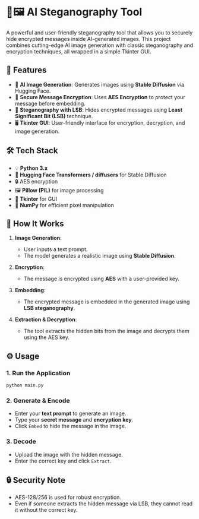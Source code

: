 # 🧠🖼️ AI Steganography Tool

A powerful and user-friendly steganography tool that allows you to securely hide encrypted messages inside AI-generated images. This project combines cutting-edge AI image generation with classic steganography and encryption techniques, all wrapped in a simple Tkinter GUI.


## 🚀 Features

- 🧠 **AI Image Generation**: Generates images using **Stable Diffusion** via Hugging Face.
- 🔐 **Secure Message Encryption**: Uses **AES Encryption** to protect your message before embedding.
- 🧬 **Steganography with LSB**: Hides encrypted messages using **Least Significant Bit (LSB)** technique.
- 🖥️ **Tkinter GUI**: User-friendly interface for encryption, decryption, and image generation.


## 🛠️ Tech Stack

- 💡 **Python 3.x**
- 🎨 **Hugging Face Transformers / diffusers** for Stable Diffusion
- 🔒 AES encryption
- 🖼️ **Pillow (PIL)** for image processing
- 🧪 **Tkinter** for GUI
- 🧬 **NumPy** for efficient pixel manipulation

## 🔑 How It Works

1. **Image Generation**:

   * User inputs a text prompt.
   * The model generates a realistic image using **Stable Diffusion**.

2. **Encryption**:

   * The message is encrypted using **AES** with a user-provided key.

3. **Embedding**:

   * The encrypted message is embedded in the generated image using **LSB steganography**.

4. **Extraction & Decryption**:

   * The tool extracts the hidden bits from the image and decrypts them using the AES key.

## ⚙️ Usage

### 1. Run the Application

```bash
python main.py
```

### 2. Generate & Encode

* Enter your **text prompt** to generate an image.
* Type your **secret message** and **encryption key**.
* Click `Embed` to hide the message in the image.

### 3. Decode

* Upload the image with the hidden message.
* Enter the correct key and click `Extract`.


## 🔒 Security Note

* AES-128/256 is used for robust encryption.
* Even if someone extracts the hidden message via LSB, they cannot read it without the correct key.



